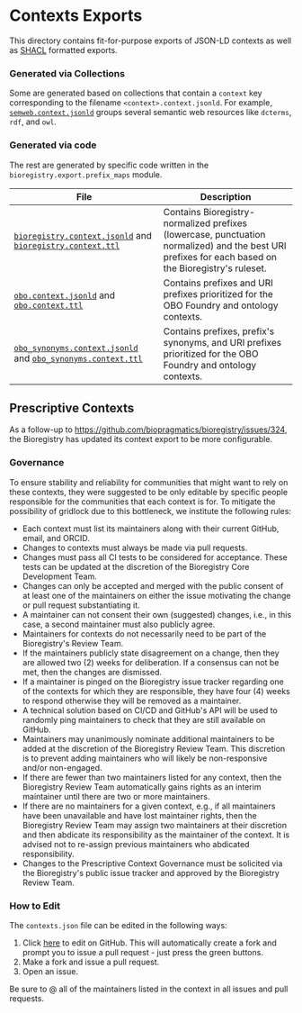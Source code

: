 # Contexts Exports

This directory contains fit-for-purpose exports of JSON-LD contexts as well
as [SHACL](https://github.com/biopragmatics/bioregistry/issues/305)
formatted exports.

### Generated via Collections

Some are generated based on collections that contain a `context` key
corresponding to the filename `<context>.context.jsonld`. For example,
[`semweb.context.jsonld`](semweb.context.jsonld) groups several semantic web
resources like `dcterms`, `rdf`, and `owl`.

### Generated via code

The rest are generated by specific code written in
the `bioregistry.export.prefix_maps` module.

| File                                                                                                                    | Description                                                                                                                                         |
|-------------------------------------------------------------------------------------------------------------------------|-----------------------------------------------------------------------------------------------------------------------------------------------------|
| [`bioregistry.context.jsonld`](bioregistry.context.jsonld) and [`bioregistry.context.ttl`](bioregistry.context.ttl)     | Contains Bioregistry-normalized prefixes (lowercase, punctuation normalized) and the best URI prefixes for each based on the Bioregistry's ruleset. |
| [`obo.context.jsonld`](obo.context.jsonld) and [`obo.context.ttl`](obo.context.ttl)                                     | Contains prefixes and URI prefixes prioritized for the OBO Foundry and ontology contexts.                                                           |
| [`obo_synonyms.context.jsonld`](obo_synonyms.context.jsonld) and [`obo_synonyms.context.ttl`](obo_synonyms.context.ttl) | Contains prefixes, prefix's synonyms, and URI prefixes prioritized for the OBO Foundry and ontology contexts.                                       |

## Prescriptive Contexts

As a follow-up to https://github.com/biopragmatics/bioregistry/issues/324, the
Bioregistry has updated its context export to be more configurable.

### Governance

To ensure stability and reliability for communities that might want to rely on
these contexts, they were suggested to be only editable by specific people
responsible for the communities that each context is for. To mitigate the
possibility of gridlock due to this bottleneck, we institute the following
rules:

- Each context must list its maintainers along with their current GitHub, email,
  and ORCID.
- Changes to contexts must always be made via pull requests.
- Changes must pass all CI tests to be considered for acceptance. These tests
  can be updated at the discretion of the Bioregistry Core Development Team.
- Changes can only be accepted and merged with the public consent of at least
  one of the maintainers on either the issue motivating the change or pull
  request substantiating it.
- A maintainer can not consent their own (suggested) changes, i.e., in this
  case, a second maintainer must also publicly agree.
- Maintainers for contexts do not necessarily need to be part of the
  Bioregistry's Review Team.
- If the maintainers publicly state disagreement on a change, then they are
  allowed two (2) weeks for deliberation. If a consensus can not be met, then
  the changes are dismissed.
- If a maintainer is pinged on the Bioregistry issue tracker regarding one of
  the contexts for which they are responsible, they have four (4) weeks to
  respond otherwise they will be removed as a maintainer.
- A technical solution based on CI/CD and GitHub's API will be used to randomly
  ping maintainers to check that they are still available on GitHub.
- Maintainers may unanimously nominate additional maintainers to be added at the
  discretion of the Bioregistry Review Team. This discretion is to prevent
  adding maintainers who will likely be non-responsive and/or non-engaged.
- If there are fewer than two maintainers listed for any context, then the
  Bioregistry Review Team automatically gains rights as an interim maintainer
  until there are two or more maintainers.
- If there are no maintainers for a given context, e.g., if all maintainers have
  been unavailable and have lost maintainer rights, then the Bioregistry Review
  Team may assign two maintainers at their discretion and then abdicate its
  responsibility as the maintainer of the context. It is advised not to
  re-assign previous maintainers who abdicated responsibility.
- Changes to the Prescriptive Context Governance must be solicited via the
  Bioregistry's public issue tracker and approved by the Bioregistry Review
  Team.

### How to Edit

The `contexts.json` file can be edited in the following ways:

1. Click [here](https://github.com/biopragmatics/bioregistry/edit/main/src/bioregistry/data/collections.json)
   to edit on GitHub. This will automatically create a fork and prompt you to issue
   a pull request - just press the green buttons.
2. Make a fork and issue a pull request.
3. Open an issue.

Be sure to @ all of the maintainers listed in the context in all issues and pull
requests.
